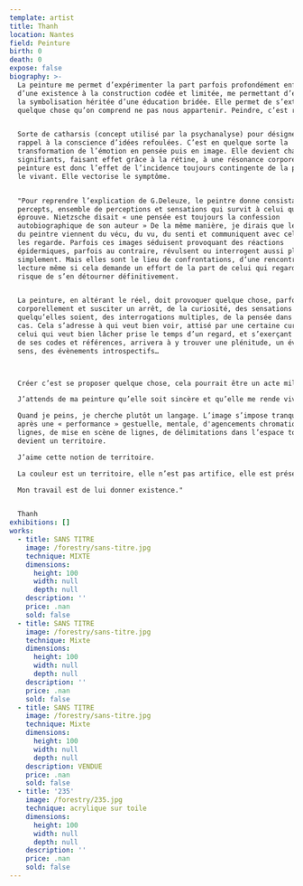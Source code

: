 ```yaml
---
template: artist
title: Thanh
location: Nantes
field: Peinture
birth: 0
death: 0
expose: false
biography: >-
  La peinture me permet d’expérimenter la part parfois profondément enfouie
  d’une existence à la construction codée et limitée, me permettant d’échapper à
  la symbolisation héritée d’une éducation bridée. Elle permet de s’extirper de
  quelque chose qu’on comprend ne pas nous appartenir. Peindre, c’est résister.


  Sorte de catharsis (concept utilisé par la psychanalyse) pour désigner le
  rappel à la conscience d’idées refoulées. C’est en quelque sorte la
  transformation de l’émotion en pensée puis en image. Elle devient chaîne de
  signifiants, faisant effet grâce à la rétine, à une résonance corporelle. La
  peinture est donc l’effet de l’incidence toujours contingente de la pensée sur
  le vivant. Elle vectorise le symptôme.


  "Pour reprendre l’explication de G.Deleuze, le peintre donne consistance aux
  percepts, ensemble de perceptions et sensations qui survit à celui qui les
  éprouve. Nietzsche disait « une pensée est toujours la confession
  autobiographique de son auteur » De la même manière, je dirais que les images
  du peintre viennent du vécu, du vu, du senti et communiquent avec celui qui
  les regarde. Parfois ces images séduisent provoquant des réactions
  épidermiques, parfois au contraire, révulsent ou interrogent aussi plus
  simplement. Mais elles sont le lieu de confrontations, d’une rencontre, d’une
  lecture même si cela demande un effort de la part de celui qui regarde, au
  risque de s’en détourner définitivement. 


  La peinture, en altérant le réel, doit provoquer quelque chose, parfois même
  corporellement et susciter un arrêt, de la curiosité, des sensations
  quelqu’elles soient, des interrogations multiples, de la pensée dans tous les
  cas. Cela s’adresse à qui veut bien voir, attisé par une certaine curiosité. A
  celui qui veut bien lâcher prise le temps d’un regard, et s’exerçant à sortir
  de ses codes et références, arrivera à y trouver une plénitude, un éveil des
  sens, des évènements introspectifs…



  Créer c’est se proposer quelque chose, cela pourrait être un acte militant.

  J’attends de ma peinture qu’elle soit sincère et qu’elle me rende vivante. 

  Quand je peins, je cherche plutôt un langage. L’image s’impose tranquillement
  après une « performance » gestuelle, mentale, d'agencements chromatiques, de
  lignes, de mise en scène de lignes, de délimitations dans l’espace toile qui
  devient un territoire.

  J’aime cette notion de territoire.

  La couleur est un territoire, elle n’est pas artifice, elle est présence.

  Mon travail est de lui donner existence."


  Thanh
exhibitions: []
works:
  - title: SANS TITRE
    image: /forestry/sans-titre.jpg
    technique: MIXTE
    dimensions:
      height: 100
      width: null
      depth: null
    description: ''
    price: .nan
    sold: false
  - title: SANS TITRE
    image: /forestry/sans-titre.jpg
    technique: Mixte
    dimensions:
      height: 100
      width: null
      depth: null
    description: ''
    price: .nan
    sold: false
  - title: SANS TITRE
    image: /forestry/sans-titre.jpg
    technique: Mixte
    dimensions:
      height: 100
      width: null
      depth: null
    description: VENDUE
    price: .nan
    sold: false
  - title: '235'
    image: /forestry/235.jpg
    technique: acrylique sur toile
    dimensions:
      height: 100
      width: null
      depth: null
    description: ''
    price: .nan
    sold: false
---
```



